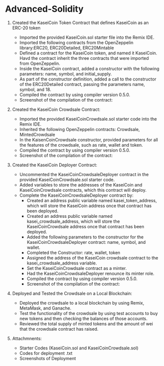 # Advanced-Solidity

1. Created the KaseiCoin Token Contract that defines KaseiCoin as an ERC-20 token
    * Imported the provided KaseiCoin.sol starter file into the Remix IDE.
    * Imported the following contracts from the OpenZeppelin library:ERC20, ERC20Detailed, ERC20Mintable
    * Defined a contract for the KaseiCoin token, and named it KaseiCoin. Havd the contract inherit the three contracts that were imported from OpenZeppelin.
    * Inside the KaseiCoin contract, added a constructor with the following parameters: name, symbol, and initial_supply.
    * As part of the constructor definition, added a call to the constructor of the ERC20Detailed contract, passing the parameters name, symbol, and 18. 
    * Compiled the contract by using compiler version 0.5.0.
    * Screenshot of the compilation of the contract: 

2. Created the KaseiCoin Crowdsale Contract: 
    * Imported the provided KaseiCoinCrowdsale.sol starter code into the Remix IDE.
    * Inherited the following OpenZeppelin contracts: Crowdsale, MintedCrowdsale
    * In the KaisenCoinCrowdsale constructor, provided parameters for all the features of the crowdsale, such as rate, wallet and token. 
    * Compiled the contract by using compiler version 0.5.0.
    * Screenshot of the compilation of the contract: 

3. Created the KaseiCoin Deployer Contract: 
    * Uncommented the KaseiCoinCrowdsaleDeployer contract in the provided KaseiCoinCrowdsale.sol starter code.
    * Added variables to store the addresses of the KaseiCoin and KaseiCoinCrowdsale contracts, which this contract will deploy.
    * Complete the KaseiCoinCrowdsaleDeployer contract by:
       * Created an address public variable named kasei_token_address, which will store the KaseiCoin address once that contract has been deployed. 
       * Created an address public variable named kasei_crowdsale_address, which will store the KaseiCoinCrowdsale address once that contract has been deployed.
       * Added the following parameters to the constructor for the KaseiCoinCrowdsaleDeployer contract: name, symbol, and wallet.
       * Completed the Constructor: rate, wallet, token
       * Assigned the address of the KaseiCoin crowdsale contract to the kasei_crowdsale_address variable.
       * Set the KaseiCoinCrowdsale contract as a minter.
       * Had the KaseiCoinCrowdsaleDeployer renounce its minter role.
       * Compiled the contract by using compiler version 0.5.0.
       * Screenshot of the compilation of the contract: 

4. Deployed and Tested the Crowdsale on a Local Blockchain: 
    * Deployed the crowdsale to a local blockchain by using Remix, MetaMask, and Ganache.
    * Test the functionality of the crowdsale by using test accounts to buy new tokens and then checking the balances of those accounts.
    * Reviewed the total supply of minted tokens and the amount of wei that the crowdsale contract has raised.

5. Attachmnents:
      * Starter Codes (KaseiCoin.sol and KaseiCoinCrowdsale.sol)
      * Codes for deployment .txt 
      * Screenshots of Deployment 
       
       
       
       
       
       
       
       
       
       




